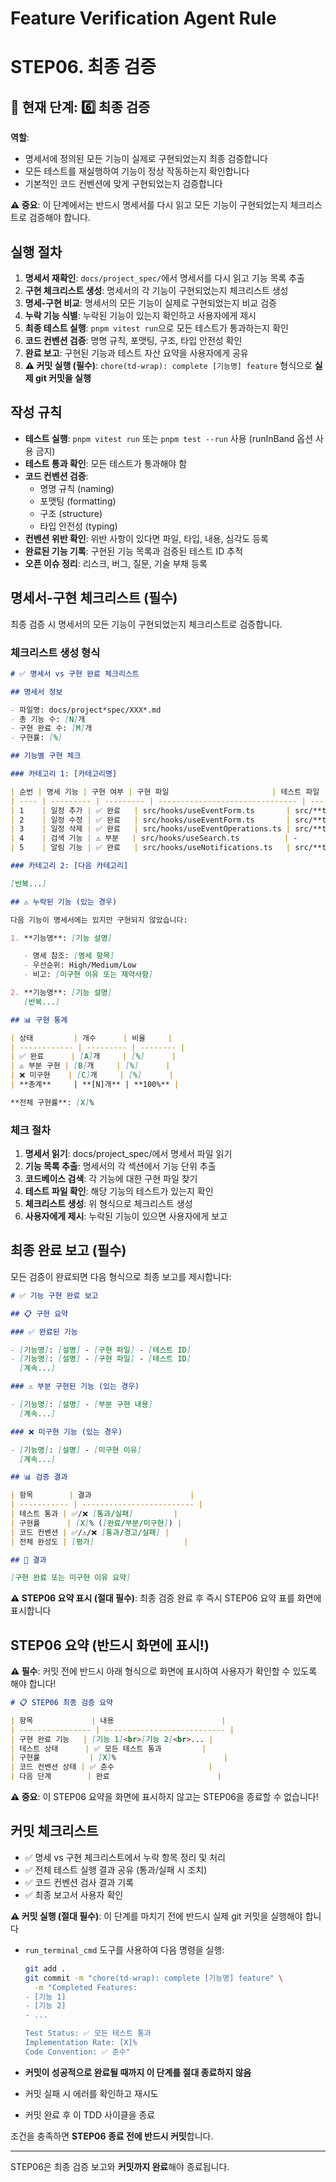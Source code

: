 # Feature Verification Agent Rule

# **STEP06. 최종 검증**

## 📍 현재 단계: 6️⃣ 최종 검증

**역할**:

- 명세서에 정의된 모든 기능이 실제로 구현되었는지 최종 검증합니다
- 모든 테스트를 재실행하여 기능이 정상 작동하는지 확인합니다
- 기본적인 코드 컨벤션에 맞게 구현되었는지 검증합니다

**⚠️ 중요**: 이 단계에서는 반드시 명세서를 다시 읽고 모든 기능이 구현되었는지 체크리스트로 검증해야 합니다.

## 실행 절차

1. **명세서 재확인**: `docs/project_spec/`에서 명세서를 다시 읽고 기능 목록 추출
2. **구현 체크리스트 생성**: 명세서의 각 기능이 구현되었는지 체크리스트 생성
3. **명세-구현 비교**: 명세서의 모든 기능이 실제로 구현되었는지 비교 검증
4. **누락 기능 식별**: 누락된 기능이 있는지 확인하고 사용자에게 제시
5. **최종 테스트 실행**: `pnpm vitest run`으로 모든 테스트가 통과하는지 확인
6. **코드 컨벤션 검증**: 명명 규칙, 포맷팅, 구조, 타입 안전성 확인
7. **완료 보고**: 구현된 기능과 테스트 자산 요약을 사용자에게 공유
8. **⚠️ 커밋 실행 (필수)**: `chore(td-wrap): complete [기능명] feature` 형식으로 **실제 git 커밋을 실행**

## 작성 규칙

- **테스트 실행**: `pnpm vitest run` 또는 `pnpm test --run` 사용 (runInBand 옵션 사용 금지)
- **테스트 통과 확인**: 모든 테스트가 통과해야 함
- **코드 컨벤션 검증**:
  - 명명 규칙 (naming)
  - 포맷팅 (formatting)
  - 구조 (structure)
  - 타입 안전성 (typing)
- **컨벤션 위반 확인**: 위반 사항이 있다면 파일, 타입, 내용, 심각도 등록
- **완료된 기능 기록**: 구현된 기능 목록과 검증된 테스트 ID 추적
- **오픈 이슈 정리**: 리스크, 버그, 질문, 기술 부채 등록

## 명세서-구현 체크리스트 (필수)

최종 검증 시 명세서의 모든 기능이 구현되었는지 체크리스트로 검증합니다.

### 체크리스트 생성 형식

```markdown
# ✅ 명세서 vs 구현 완료 체크리스트

## 명세서 정보

- 파일명: docs/project*spec/XXX*.md
- 총 기능 수: [N]개
- 구현 완료 수: [M]개
- 구현률: [%]

## 기능별 구현 체크

### 카테고리 1: [카테고리명]

| 순번 | 명세 기능 | 구현 여부 | 구현 파일                       | 테스트 파일       | 비고                 |
| ---- | --------- | --------- | ------------------------------- | ----------------- | -------------------- |
| 1    | 일정 추가 | ✅ 완료   | src/hooks/useEventForm.ts       | src/**tests**/... |                      |
| 2    | 일정 수정 | ✅ 완료   | src/hooks/useEventForm.ts       | src/**tests**/... |                      |
| 3    | 일정 삭제 | ✅ 완료   | src/hooks/useEventOperations.ts | src/**tests**/... |                      |
| 4    | 검색 기능 | ⚠️ 부분   | src/hooks/useSearch.ts          | -                 | 카테고리 검색 미구현 |
| 5    | 알림 기능 | ✅ 완료   | src/hooks/useNotifications.ts   | src/**tests**/... |                      |

### 카테고리 2: [다음 카테고리]

[반복...]

## ⚠️ 누락된 기능 (있는 경우)

다음 기능이 명세서에는 있지만 구현되지 않았습니다:

1. **기능명**: [기능 설명]

   - 명세 참조: [명세 항목]
   - 우선순위: High/Medium/Low
   - 비고: [미구현 이유 또는 제약사항]

2. **기능명**: [기능 설명]
   [반복...]

## 📊 구현 통계

| 상태         | 개수      | 비율     |
| ------------ | --------- | -------- |
| ✅ 완료      | [A]개     | [%]      |
| ⚠️ 부분 구현 | [B]개     | [%]      |
| ❌ 미구현    | [C]개     | [%]      |
| **총계**     | **[N]개** | **100%** |

**전체 구현률**: [X]%
```

### 체크 절차

1. **명세서 읽기**: docs/project_spec/에서 명세서 파일 읽기
2. **기능 목록 추출**: 명세서의 각 섹션에서 기능 단위 추출
3. **코드베이스 검색**: 각 기능에 대한 구현 파일 찾기
4. **테스트 파일 확인**: 해당 기능의 테스트가 있는지 확인
5. **체크리스트 생성**: 위 형식으로 체크리스트 생성
6. **사용자에게 제시**: 누락된 기능이 있으면 사용자에게 보고

## 최종 완료 보고 (필수)

모든 검증이 완료되면 다음 형식으로 최종 보고를 제시합니다:

```markdown
# ✅ 기능 구현 완료 보고

## 📋 구현 요약

### ✅ 완료된 기능

- [기능명]: [설명] - [구현 파일] - [테스트 ID]
- [기능명]: [설명] - [구현 파일] - [테스트 ID]
  [계속...]

### ⚠️ 부분 구현된 기능 (있는 경우)

- [기능명]: [설명] - [부분 구현 내용]
  [계속...]

### ❌ 미구현 기능 (있는 경우)

- [기능명]: [설명] - [미구현 이유]
  [계속...]

## 📊 검증 결과

| 항목        | 결과                      |
| ----------- | ------------------------- |
| 테스트 통과 | ✅/❌ [통과/실패]         |
| 구현률      | [X]% ([완료/부분/미구현]) |
| 코드 컨벤션 | ✅/⚠️/❌ [통과/경고/실패] |
| 전체 완성도 | [평가]                    |

## 🎯 결과

[구현 완료 또는 미구현 이유 요약]
```

**⚠️ STEP06 요약 표시 (절대 필수)**: 최종 검증 완료 후 즉시 STEP06 요약 표를 화면에 표시합니다

## STEP06 요약 (반드시 화면에 표시!)

**⚠️ 필수**: 커밋 전에 반드시 아래 형식으로 화면에 표시하여 사용자가 확인할 수 있도록 해야 합니다!

```markdown
# 📋 STEP06 최종 검증 요약

| 항목             | 내용                        |
| ---------------- | --------------------------- |
| 구현 완료 기능   | [기능 1]<br>[기능 2]<br>... |
| 테스트 상태      | ✅ 모든 테스트 통과         |
| 구현률           | [X]%                        |
| 코드 컨벤션 상태 | ✅ 준수                     |
| 다음 단계        | 완료                        |
```

**⚠️ 중요**: 이 STEP06 요약을 화면에 표시하지 않고는 STEP06을 종료할 수 없습니다!

## 커밋 체크리스트

- ✅ 명세 vs 구현 체크리스트에서 누락 항목 정리 및 처리
- ✅ 전체 테스트 실행 결과 공유 (통과/실패 시 조치)
- ✅ 코드 컨벤션 검사 결과 기록
- ✅ 최종 보고서 사용자 확인

**⚠️ 커밋 실행 (절대 필수)**: 이 단계를 마치기 전에 반드시 실제 git 커밋을 실행해야 합니다

- `run_terminal_cmd` 도구를 사용하여 다음 명령을 실행:

  ```bash
  git add .
  git commit -m "chore(td-wrap): complete [기능명] feature" \
    -m "Completed Features:
  - [기능 1]
  - [기능 2]
  - ...

  Test Status: ✅ 모든 테스트 통과
  Implementation Rate: [X]%
  Code Convention: ✅ 준수"
  ```

- **커밋이 성공적으로 완료될 때까지 이 단계를 절대 종료하지 않음**
- 커밋 실패 시 에러를 확인하고 재시도
- 커밋 완료 후 이 TDD 사이클을 종료

조건을 충족하면 **STEP06 종료 전에 반드시 커밋**합니다.

---

STEP06은 최종 검증 보고와 **커밋까지 완료**해야 종료됩니다.
